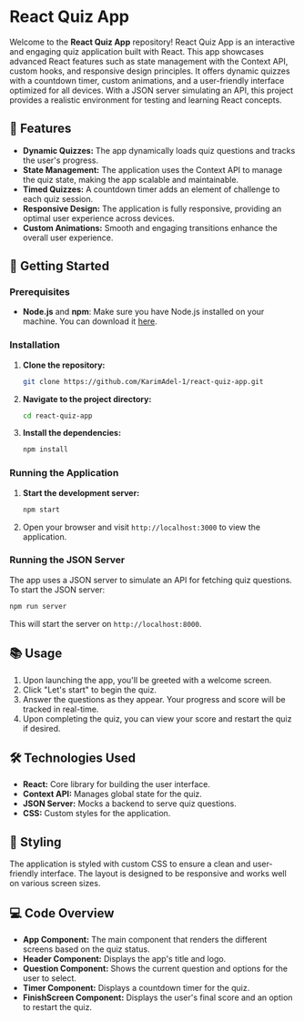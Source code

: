 # React Quiz App

Welcome to the **React Quiz App** repository! React Quiz App is an interactive and engaging quiz application built with React. This app showcases advanced React features such as state management with the Context API, custom hooks, and responsive design principles. It offers dynamic quizzes with a countdown timer, custom animations, and a user-friendly interface optimized for all devices. With a JSON server simulating an API, this project provides a realistic environment for testing and learning React concepts.


## 🌟 Features

- **Dynamic Quizzes:** The app dynamically loads quiz questions and tracks the user's progress.
- **State Management:** The application uses the Context API to manage the quiz state, making the app scalable and maintainable.
- **Timed Quizzes:** A countdown timer adds an element of challenge to each quiz session.
- **Responsive Design:** The application is fully responsive, providing an optimal user experience across devices.
- **Custom Animations:** Smooth and engaging transitions enhance the overall user experience.

## 🚀 Getting Started

### Prerequisites

- **Node.js** and **npm**: Make sure you have Node.js installed on your machine. You can download it [here](https://nodejs.org/).

### Installation

1. **Clone the repository:**
   ```bash
   git clone https://github.com/KarimAdel-1/react-quiz-app.git
   ```
2. **Navigate to the project directory:**
   ```bash
   cd react-quiz-app
   ```
3. **Install the dependencies:**
   ```bash
   npm install
   ```

### Running the Application

1. **Start the development server:**
   ```bash
   npm start
   ```
2. Open your browser and visit `http://localhost:3000` to view the application.

### Running the JSON Server

The app uses a JSON server to simulate an API for fetching quiz questions. To start the JSON server:

```bash
npm run server
```

This will start the server on `http://localhost:8000`.

## 📚 Usage

1. Upon launching the app, you'll be greeted with a welcome screen.
2. Click "Let's start" to begin the quiz.
3. Answer the questions as they appear. Your progress and score will be tracked in real-time.
4. Upon completing the quiz, you can view your score and restart the quiz if desired.

## 🛠️ Technologies Used

- **React:** Core library for building the user interface.
- **Context API:** Manages global state for the quiz.
- **JSON Server:** Mocks a backend to serve quiz questions.
- **CSS:** Custom styles for the application.

## 🎨 Styling

The application is styled with custom CSS to ensure a clean and user-friendly interface. The layout is designed to be responsive and works well on various screen sizes.

## 💻 Code Overview

- **App Component:** The main component that renders the different screens based on the quiz status.
- **Header Component:** Displays the app's title and logo.
- **Question Component:** Shows the current question and options for the user to select.
- **Timer Component:** Displays a countdown timer for the quiz.
- **FinishScreen Component:** Displays the user's final score and an option to restart the quiz.
